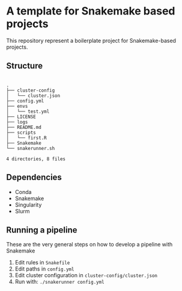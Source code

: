 # A template for Snakemake based projects

This repository represent a boilerplate project for Snakemake-based projects.

## Structure

```

.
├── cluster-config
│   └── cluster.json
├── config.yml
├── envs
│   └── test.yml
├── LICENSE
├── logs
├── README.md
├── scripts
│   └── first.R
├── Snakemake
└── snakerunner.sh

4 directories, 8 files
```

## Dependencies

* Conda
* Snakemake
* Singularity
* Slurm

## Running a pipeline

These are the very general steps on how to develop a pipeline with Snakemake

1. Edit rules in `Snakefile`
2. Edit paths in `config.yml`
3. Edit cluster configuration in `cluster-config/cluster.json`
4. Run with: `./snakerunner config.yml`
